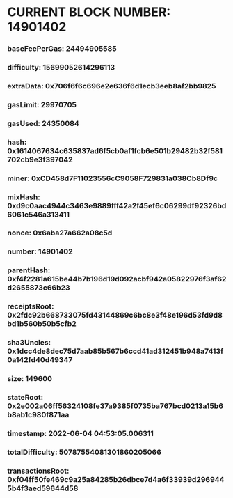 # CURRENT BLOCK NUMBER: 14901402

### baseFeePerGas: 24494905585
### difficulty: 15699052614296113
### extraData: 0x706f6f6c696e2e636f6d1ecb3eeb8af2bb9825
### gasLimit: 29970705
### gasUsed: 24350084
### hash: 0x1614067634c635837ad6f5cb0af1fcb6e501b29482b32f581702cb9e3f397042
### miner: 0xCD458d7F11023556cC9058F729831a038Cb8Df9c
### mixHash: 0xd9c0aac4944c3463e9889fff42a2f45ef6c06299df92326bd6061c546a313411
### nonce: 0x6aba27a662a08c5d
### number: 14901402
### parentHash: 0xf4f2281a615be44b7b196d19d092acbf942a05822976f3af62d2655873c66b23
### receiptsRoot: 0x2fdc92b668733075fd43144869c6bc8e3f48e196d53fd9d8bd1b560b50b5cfb2
### sha3Uncles: 0x1dcc4de8dec75d7aab85b567b6ccd41ad312451b948a7413f0a142fd40d49347
### size: 149600
### stateRoot: 0x2e002a06ff56324108fe37a9385f0735ba767bcd0213a15b6b8ab1c980f871aa
### timestamp: 2022-06-04 04:53:05.006311
### totalDifficulty: 50787554081301860205066
### transactionsRoot: 0xf04ff50fe469c9a25a84285b26dbce7d4a6f33939d2969445b4f3aed59644d58
